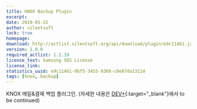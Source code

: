 ```yaml
---
title: KNOX Backup Plugin
excerpt: 
date: 2019-05-22
author: silentsoft
lock: true
homepage: 
download: http://actlist.silentsoft.org/api/download/plugin/e9c11461.jar
version: 1.0.0
required_actlist: 1.2.10
license_text: Samsung SDS License
license_link: 
statistics_uuid: e9c11461-9bf5-3455-9360-c0e87da13114
tags: [knox, backup]
---
```


KNOX 메일&결재 백업 플러그인. (자세한 내용은 [DEV+](http://devplus.sdsdev.co.kr:9084/dev/ssologin?url=http://devplus.sdsdev.co.kr:9084/qna/t/topic/7632){:target="_blank"}에서 to be continued)